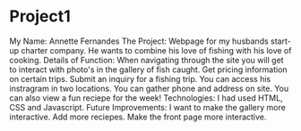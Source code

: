 # Project1
My Name: Annette Fernandes
The Project: Webpage for my husbands start-up charter company. He wants to combine his love of fishing with his love of cooking.
Details of Function: When navigating through the site you will get to interact with photo's in the gallery of fish caught. Get pricing information on certain trips. Submit an inquiry for a fishing trip. You can access his instragram in two locations. You can gather phone and address on site. You can also view a fun reciepe for the week!
Technologies: I had used HTML, CSS and Javascript.
Future Improvements: I want to make the gallery more interactive. Add more reciepes. Make the front page more interactive. 